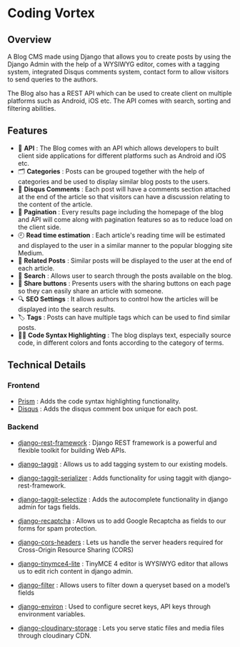 # Coding Vortex

## Overview
A Blog CMS made using Django that allows you to create posts by using the Django Admin with the help of a WYSIWYG editor, comes with a tagging system, integrated Disqus comments system, contact form to allow visitors to send queries to the authors. 

The Blog also has a REST API which can be used to create client on multiple platforms such as Android, iOS etc. The API comes with search, sorting and filtering abilities.

## Features
- 🤖 **API** : The Blog comes with an API which allows developers to built client side applications for different platforms such as Android and iOS etc.
- 🗂️ **Categories** : Posts can be grouped together with the help of categories and be used to display similar blog posts to the users.
- 💬 **Disqus Comments** : Each post will have a comments section attached at the end of the article so that visitors can have a discussion relating to the content of the article.
- 📄 **Pagination** : Every results page including the homepage of the blog and API will come along with pagination features so as to reduce load on the client side.
- 🕘 **Read time estimation** : Each article's reading time will be estimated and displayed to the user in a similar manner to the popular blogging site Medium.
- 📰 **Related Posts** : Similar posts will be displayed to the user at the end of each article.
- 🔎 **Search** : Allows user to search through the posts available on the blog.
- 🔗 **Share buttons** : Presents users with the sharing buttons on each page so they can easily share an article with someone. 
- 🔍 **SEO Settings** : It allows authors to control how the articles will be displayed into the search results. 
- 🏷️ **Tags** : Posts can have multiple tags which can be used to find similar posts. 
- 👨‍💻 **Code Syntax Highlighting** : The blog displays text, especially source code, in different colors and fonts according to the category of terms.

## Technical Details

### Frontend
- [Prism](https://prismjs.com/) :  Adds the code syntax highlighting functionality.
- [Disqus](https://disqus.com/) : Adds the disqus comment box unique for each post.

### Backend
- [django-rest-framework](https://www.django-rest-framework.org/) : Django REST framework is a powerful and flexible toolkit for building Web APIs.

- [django-taggit](https://github.com/jazzband/django-taggit) : Allows us to add tagging system to our existing models.
- [django-taggit-serializer](https://github.com/glemmaPaul/django-taggit-serializer) : Adds functionality for using taggit with django-rest-framework.
- [django-taggit-selectize](https://github.com/chhantyal/taggit-selectize) : Adds the autocomplete functionality in django admin for tags fields.
- [django-recaptcha](https://github.com/praekelt/django-recaptcha) : Allows us to add Google Recaptcha as fields to our forms for spam protection.
- [django-cors-headers](https://github.com/adamchainz/django-cors-headers) : Lets us handle the server headers required for Cross-Origin Resource Sharing (CORS)
- [django-tinymce4-lite](https://github.com/romanvm/django-tinymce4-lite) : TinyMCE 4 editor is WYSIWYG editor that allows us to edit rich content in django admin.
- [django-filter](https://django-filter.readthedocs.io/en/master/) : Allows users to filter down a queryset based on a model’s fields
- [django-environ](https://github.com/joke2k/django-environ) : Used to configure secret keys, API keys through environment variables.
- [django-cloudinary-storage](https://github.com/klis87/django-cloudinary-storage) : Lets you serve static files and media files through cloudinary CDN.
